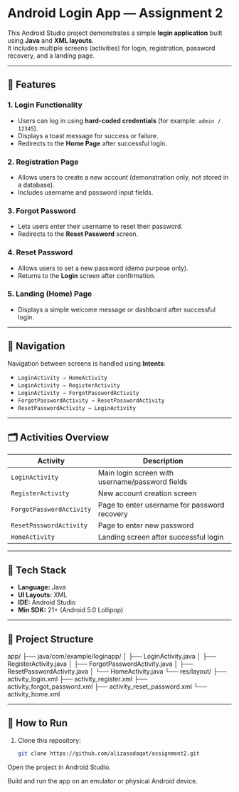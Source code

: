 # Android Login App — Assignment 2

This Android Studio project demonstrates a simple **login application** built using **Java** and **XML layouts**.  
It includes multiple screens (activities) for login, registration, password recovery, and a landing page.

---

## 📱 Features

### 1. Login Functionality
- Users can log in using **hard-coded credentials** (for example: `admin / 12345`).
- Displays a toast message for success or failure.
- Redirects to the **Home Page** after successful login.

### 2. Registration Page
- Allows users to create a new account (demonstration only, not stored in a database).
- Includes username and password input fields.

### 3. Forgot Password
- Lets users enter their username to reset their password.
- Redirects to the **Reset Password** screen.

### 4. Reset Password
- Allows users to set a new password (demo purpose only).
- Returns to the **Login** screen after confirmation.

### 5. Landing (Home) Page
- Displays a simple welcome message or dashboard after successful login.

---

## 🧭 Navigation
Navigation between screens is handled using **Intents**:
- `LoginActivity → HomeActivity`
- `LoginActivity → RegisterActivity`
- `LoginActivity → ForgotPasswordActivity`
- `ForgotPasswordActivity → ResetPasswordActivity`
- `ResetPasswordActivity → LoginActivity`

---

## 🗂️ Activities Overview

| Activity | Description |
|-----------|--------------|
| `LoginActivity` | Main login screen with username/password fields |
| `RegisterActivity` | New account creation screen |
| `ForgotPasswordActivity` | Page to enter username for password recovery |
| `ResetPasswordActivity` | Page to enter new password |
| `HomeActivity` | Landing screen after successful login |

---

## 🧩 Tech Stack

- **Language:** Java  
- **UI Layouts:** XML  
- **IDE:** Android Studio  
- **Min SDK:** 21+ (Android 5.0 Lollipop)

---

## 📂 Project Structure
app/
├── java/com/example/loginapp/
│ ├── LoginActivity.java
│ ├── RegisterActivity.java
│ ├── ForgotPasswordActivity.java
│ ├── ResetPasswordActivity.java
│ └── HomeActivity.java
└── res/layout/
├── activity_login.xml
├── activity_register.xml
├── activity_forgot_password.xml
├── activity_reset_password.xml
└── activity_home.xml


---

## 🚀 How to Run

1. Clone this repository:
   ```bash
   git clone https://github.com/alizasadaqat/assignment2.git


Open the project in Android Studio.

Build and run the app on an emulator or physical Android device.
